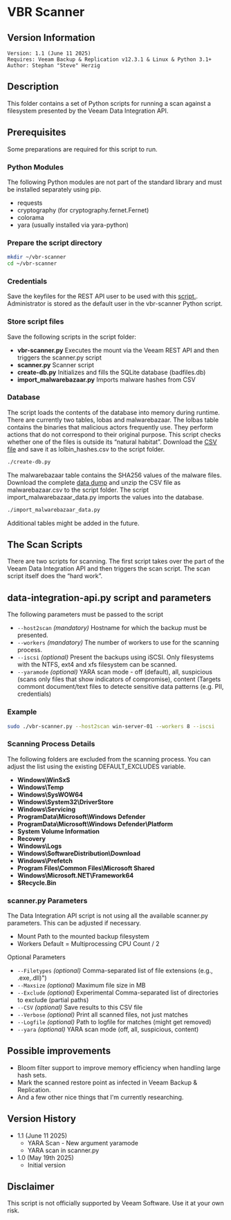 # VBR Scanner

## Version Information
~~~~
Version: 1.1 (June 11 2025)
Requires: Veeam Backup & Replication v12.3.1 & Linux & Python 3.1+
Author: Stephan "Steve" Herzig
~~~~
## Description
This folder contains a set of Python scripts for running a scan against a filesystem presented by the Veeam Data Integration API.

## Prerequisites
Some preparations are required for this script to run. 

### Python Modules
The following Python modules are not part of the standard library and must be installed separately using pip.
- requests
- cryptography (for cryptography.fernet.Fernet)
- colorama
- yara (usually installed via yara-python)



### Prepare the script directory
```bash
mkdir ~/vbr-scanner
cd ~/vbr-scanner
```
### Credentials
Save the keyfiles for the REST API user to be used with this [script.](https://github.com/yetanothermightytool/python/tree/main/misc/fernet). Administrator is stored as the default user in the vbr-scanner Python script.

### Store script files
Save the following scripts in the script folder:
- **vbr-scanner.py**
  Executes the mount via the Veeam REST API and then triggers the scanner.py script
- **scanner.py**
  Scanner script
- **create-db.py**
  Initializes and fills the SQLite database (badfiles.db)
- **import_malwarebazaar.py**
  Imports malware hashes from CSV

### Database
The script loads the contents of the database into memory during runtime. There are currently two tables, lobas and malwarebazaar. The lolbas table contains the binaries that malicious actors frequently use. They perform actions that do not correspond to their original purpose. This script checks whether one of the files is outside its “natural habitat”. Download the [CSV file](https://lolbas-project.github.io/api/) and save it as lolbin_hashes.csv to the script folder.


```bash
./create-db.py
```

The malwarebazaar table contains the SHA256 values of the malware files. Download the complete [data dump](https://bazaar.abuse.ch/export/#csv) and unzip the CSV file as malwarebazaar.csv to the script folder. The script import_malwarebazaar_data.py imports the values into the database.

```bash
./import_malwarebazaar_data.py
```
Additional tables might be added in the future.

## The Scan Scripts
There are two scripts for scanning. The first script takes over the part of the Veeam Data Integration API and then triggers the scan script. The scan script itself does the “hard work”.

## data-integration-api.py script and parameters
The following parameters must be passed to the script

- `--host2scan`
_(mandatory)_ Hostname for which the backup must be presented.
- `--workers`
_(mandatory)_ The number of workers to use for the scanning process.
- `--iscsi`
_(optional)_ Present the backups using iSCSI. Only filesystems with the NTFS, ext4 and xfs filesystem can be scanned.
- `--yaramode`
_(optional)_ YARA scan mode - off (default), all, suspicious (scans only files that show indicators of compromise), content (Targets commont document/text files to detecte sensitive data patterns (e.g. PII, credentials) 

### Example
```bash
sudo ./vbr-scanner.py --host2scan win-server-01 --workers 8 --iscsi
```

### Scanning Process Details
The following folders are excluded from the scanning process. You can adjust the list using the existing DEFAULT_EXCLUDES variable.

- **Windows\\WinSxS**
- **Windows\\Temp**
- **Windows\\SysWOW64**
- **Windows\\System32\\DriverStore**
- **Windows\\Servicing**
- **ProgramData\\Microsoft\\Windows Defender**
- **ProgramData\\Microsoft\\Windows Defender\\Platform**
- **System Volume Information**
- **Recovery**
- **Windows\\Logs**
- **Windows\\SoftwareDistribution\\Download**
- **Windows\\Prefetch**
- **Program Files\\Common Files\\Microsoft Shared**
- **Windows\\Microsoft.NET\\Framework64**
- **$Recycle.Bin**

### scanner.py Parameters
The Data Integration API script is not using all the available scanner.py parameters. This can be adjusted if necessary.
- Mount			Path to the mounted backup filesystem
- Workers		Default = Multiprocessing CPU Count / 2

Optional Parameters
- `--Filetypes`
_(optional)_ Comma-separated list of file extensions (e.g., .exe,.dll)")
- `--Maxsize`
_(optional)_ Maximum file size in MB
- `--Exclude`
_(optional)_ Experimental Comma-separated list of directories to exclude (partial paths)
- `--CSV`
_(optional)_ Save results to this CSV file
- `--Verbose`
_(optional)_ Print all scanned files, not just matches
- `--Logfile`
_(optional)_ Path to logfile for matches (might get removed)
- `--yara`
_(optional)_ YARA scan mode (off, all, suspicious, content)

## Possible improvements

- Bloom filter support to improve memory efficiency when handling large hash sets.
- Mark the scanned restore point as infected in Veeam Backup & Replication.
- And a few other nice things that I'm currently researching.

## Version History
- 1.1 (June 11 2025)
  - YARA Scan - New argument yaramode
  - YARA scan in scanner.py 
- 1.0 (May 19th 2025)
  - Initial version
    
## Disclaimer

This script is not officially supported by Veeam Software. Use it at your own risk.
